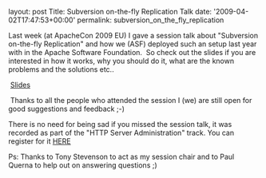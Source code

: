 
layout: post
Title: Subversion on-the-fly Replication Talk
date: '2009-04-02T17:47:53+00:00'
permalink: subversion_on_the_fly_replication

<p>Last week (at ApacheCon 2009 EU) I gave a session talk about &quot;Subversion on-the-fly Replication&quot; and how we (ASF) deployed such an setup last year with in the Apache Software Foundation.&nbsp; So check out the slides if you are interested in how it works, why you should do it, what are the known problems and the solutions etc..</p><p>&nbsp;<a title="Subversion on-the-fly Replication" href="http://www.eu.apachecon.com/c/aceu2009/sessions/177">Slides </a><br /></p><p>&nbsp;Thanks to all the people who attended the session I (we) are still open for good suggestions and feedback ;-)&nbsp;</p><p> There is no need for being sad if you missed the session talk, it was recorded as part of the &quot;HTTP Server Administration&quot; track. You can register for it <a href="http://streaming.linux-magazin.de/en/program_apachecon09.htm" title="Recorded Session Talk">HERE</a><br /></p><p> Ps: Thanks to Tony Stevenson to act as my session chair and to Paul Querna to help out on answering questions ;)<br /></p>
